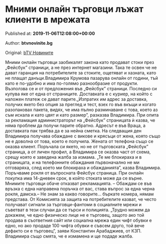 
# Мними онлайн търговци лъжат клиенти в мрежата

Published at: **2019-11-06T12:08:00+00:00**

Author: **btvnovinite.bg**

Original: [bTV Новините](https://btvnovinite.bg/bulgaria/mnimi-onlajn-targovci-lazhat-klienti-v-mrezhata.html)

Мними онлайн търговци заобикалят закона като продават стоки през „Фейсбук” страници, а не през интернет магазини.
Така те освен че не дават гаранция на потребителите за стоките, ощетяват и хазната, като не плащат данъци.Владимира Крумова пазарува онлайн от години, тъй като е по-удобно и има по-голямо разнообразие от продукти. Възползва се и от предложения във „Фейсбук” страници.
Последно си купува яке от една от страниците. Доставката е с куриер, на който с наложен платеж се дават парите.„Изпратих им адрес за доставка, получих якето без опция за преглед и тест, взех го във вкъщи и когато разопаковах пакета, видях, че има пълно разминаване с това, което аз съм искала и като цвят и като размер”, разказва Владимира.
При опита за рекламация администраторът на „Фейсбук” страницата ѝ казва, че няма проблем да получи парите обратно. Адресът е във Враца, а доставката пак трябва да е за нейна сметка.
На следващия ден Владимира получава обаждане с викове и крясъци от жена, която също не е доволна от това, което е получила.
Жената от телефона също се оказва клиент. Поръчала си якето, но не от търговската „Фейсбук” страница, а от личен профил, а Владимира се оказва част от схема, срещу която е заведена жалба за измама.
„Те ме блокираха и в страницата, и на телефонните обаждания първоначално не ми отговаряха, след което ми блокираха и обажданията”, казва Владимира.
Поръчваме рокля от въпросната Фейсбук страница. При онлайн покупка има 14-дневен срок, в който стоката може да се върне. Мнимите търговци обаче отказват рекламацията.
– Обаждам се във връзка с една направена поръчка от вас, става въпрос за една черна рокля, дамска.– Не знам за какво говорите... бъркате номера, нямам представа.
От Комисията за защита на потребителите казват, че често получават сигнали за търговци-фантоми в социалните мрежи и съветват в тези случаи да се търси и полицията.
„Трудно можем да докажем, че едно физическо лице не е търговец, защото ако той продава в съответния сайт или социална мрежа един чифт обувки е едно, но ако продаде 100 чифта обувки е съвсем друго, той вече дефакто си е търговец”, заяви Константин Арабаджиев, от КЗП.
Владимира също смята, че е измамена и ще подаде жалба.
